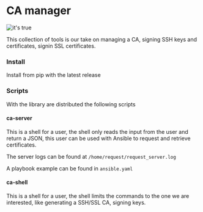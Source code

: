 CA manager
==========

![it's true]

This collection of tools is our take on managing a CA, signing SSH keys and certificates, signin SSL certificates.

### Install

Install from pip with the latest release

### Scripts

With the library are distributed the following scripts

#### ca-server

This is a shell for a user, the shell only reads the input from the user and return a JSON, this user can be used with Ansible to request and retrieve certificates.

The server logs can be found at `/home/request/request_server.log`

A playbook example can be found in `ansible.yaml`

#### ca-shell

This is a shell for a user, the shell limits the commands to the one we are interested, like generating a SSH/SSL CA, signing keys.

[it's true]: https://user-images.githubusercontent.com/4076473/27771545-82c82628-5f50-11e7-91f2-86840a57dc07.jpg "For some definition of law"

